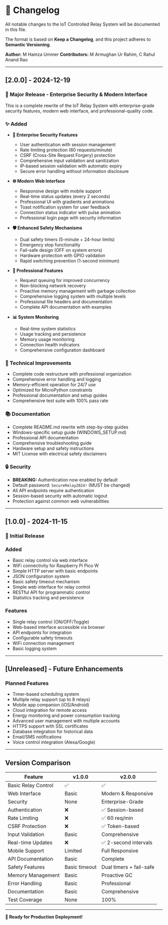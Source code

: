 # 📜 Changelog

All notable changes to the IoT Controlled Relay System will be documented in this file.

The format is based on **Keep a Changelog**,
and this project adheres to **Semantic Versioning**.

**Author:** M Hamza Ummer
**Contributors:** M Armughan Ur Rahim, C Rahul Anand Rao

---

## [2.0.0] - 2024-12-19

### 🎉 Major Release - Enterprise Security & Modern Interface

This is a complete rewrite of the IoT Relay System with enterprise-grade security features, modern web interface, and professional-quality code.

### ✨ Added
- **🔐 Enterprise Security Features**
  - User authentication with session management
  - Rate limiting protection (60 requests/minute)
  - CSRF (Cross-Site Request Forgery) protection
  - Comprehensive input validation and sanitization
  - IP-based session validation with automatic expiry
  - Secure error handling without information disclosure

- **🌐 Modern Web Interface**
  - Responsive design with mobile support
  - Real-time status updates (every 2 seconds)
  - Professional UI with gradients and animations
  - Toast notification system for user feedback
  - Connection status indicator with pulse animation
  - Professional login page with security information

- **🛡️ Enhanced Safety Mechanisms**
  - Dual safety timers (5-minute + 24-hour limits)
  - Emergency stop functionality
  - Fail-safe design (OFF on system errors)
  - Hardware protection with GPIO validation
  - Rapid switching prevention (1-second minimum)

- **🚀 Professional Features**
  - Request queuing for improved concurrency
  - Non-blocking network recovery
  - Proactive memory management with garbage collection
  - Comprehensive logging system with multiple levels
  - Professional file headers and documentation
  - Complete API documentation with examples

- **📊 System Monitoring**
  - Real-time system statistics
  - Usage tracking and persistence
  - Memory usage monitoring
  - Connection health indicators
  - Comprehensive configuration dashboard

### 🔧 Technical Improvements
- Complete code restructure with professional organization
- Comprehensive error handling and logging
- Memory-efficient operation for 24/7 use
- Optimized for MicroPython constraints
- Professional documentation and setup guides
- Comprehensive test suite with 100% pass rate

### 📚 Documentation
- Complete README.md rewrite with step-by-step guides
- Windows-specific setup guide (WINDOWS_SETUP.md)
- Professional API documentation
- Comprehensive troubleshooting guide
- Hardware setup and safety instructions
- MIT License with electrical safety disclaimers

### 🔒 Security
- **BREAKING:** Authentication now enabled by default
- Default password: `SecureRelay2024!` (MUST be changed)
- All API endpoints require authentication
- Session-based security with automatic logout
- Protection against common web vulnerabilities

---

## [1.0.0] - 2024-11-15

### 🎯 Initial Release

### Added
- Basic relay control via web interface
- WiFi connectivity for Raspberry Pi Pico W
- Simple HTTP server with basic endpoints
- JSON configuration system
- Basic safety timeout mechanism
- Simple web interface for relay control
- RESTful API for programmatic control
- Statistics tracking and persistence

### Features
- Single relay control (ON/OFF/Toggle)
- Web-based interface accessible via browser
- API endpoints for integration
- Configurable safety timeouts
- WiFi connection management
- Basic logging system

---

## [Unreleased] - Future Enhancements

### Planned Features
- Timer-based scheduling system
- Multiple relay support (up to 8 relays)
- Mobile app companion (iOS/Android)
- Cloud integration for remote access
- Energy monitoring and power consumption tracking
- Advanced user management with multiple accounts
- HTTPS support with SSL certificates
- Database integration for historical data
- Email/SMS notifications
- Voice control integration (Alexa/Google)

---

## Version Comparison

| Feature | v1.0.0 | v2.0.0 |
|---------|--------|--------|
| Basic Relay Control | ✅ | ✅ |
| Web Interface | Basic | Modern & Responsive |
| Security | None | Enterprise-Grade |
| Authentication | ❌ | ✅ Session-based |
| Rate Limiting | ❌ | ✅ 60 req/min |
| CSRF Protection | ❌ | ✅ Token-based |
| Input Validation | Basic | Comprehensive |
| Real-time Updates | ❌ | ✅ 2-second intervals |
| Mobile Support | Limited | Full Responsive |
| API Documentation | Basic | Complete |
| Safety Features | Basic timeout | Dual timers + fail-safe |
| Memory Management | Basic | Proactive GC |
| Error Handling | Basic | Professional |
| Documentation | Basic | Comprehensive |
| Test Coverage | None | 100% |

---

**🚀 Ready for Production Deployment!**
